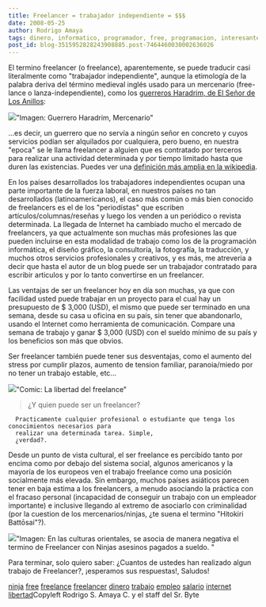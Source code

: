 ```yaml
---
title: Freelancer = trabajador independiente = $$$
date: 2008-05-25
author: Rodrigo Amaya
tags: dinero, informatico, programador, free, programacion, interesante
post_id: blog-3515952828243908885.post-7464460030002636026
---
```


El termino freelancer (o freelance), aparentemente, se puede traducir casi
      literalmente como "trabajador independiente", aunque la etimología de la palabra deriva del
      término medieval inglés usado para un mercenario (free-lance o
      lanza-independiente), como los [guerreros Haradrim, de El Señor de Los Anillos](http://en.wikipedia.org/wiki/Haradrim):

[![](http://bp1.blogger.com/_ayvorITawE4/SDmx7sUIhNI/AAAAAAAAAts/lAZ2S9iBX04/s400/haradrim-archer.jpg)](http://bp1.blogger.com/_ayvorITawE4/SDmx7sUIhNI/AAAAAAAAAts/lAZ2S9iBX04/s1600-h/haradrim-archer.jpg)"Imagen: Guerrero Haradrim,
      Mercenario"

...es decir, un guerrero que no
      servía a ningún señor en concreto y cuyos servicios podían ser alquilados por cualquiera, pero
      bueno, en nuestra "epoca" se le llama freelancer a alguien que es contratado por terceros para
      realizar una actividad determinada y por tiempo limitado hasta que duren las
      existencias. Puedes ver una [definición más amplia en la wikipedia](http://es.wikipedia.org/wiki/Trabajador_Freelance_o_Freelancer).

En los países desarrollados los trabajadores
      independientes ocupan una parte importante de la fuerza laboral, en nuestros países no tan
      desarrollados (latinoamericanos), el caso más común o más bien conocido de freelancers es el
      de los "periodístas" que escriben artículos/columnas/reseñas y luego los venden a un periódico
      o revista determinada. La llegada de Internet ha cambiado mucho el mercado de freelancers, ya
      que actualmente son muchas más profesiones las que pueden incluirse en esta modalidad de
      trabajo como los de la programación informática, el diseño gráfico, la consultoría, la
      fotografía, la traducción, y muchos otros servicios profesionales y creativos, y es más, me
      atreveria a decir que hasta el autor de un blog puede ser un trabajador contratado para
      escribir articulos y por lo tanto convertirse en un freelancer.

Las
      ventajas de ser un freelancer hoy en día son muchas, ya que con facilidad usted puede trabajar
      en un proyecto para el cual hay un presupuesto de $ 3,000 (USD), el mismo que puede ser
      terminado en una semana, desde su casa u oficina en su país, sin tener que abandonarlo, usando
      el Internet como herramienta de comunicación. Compare una semana de trabajo y ganar $ 3,000
      (USD) con el sueldo mínimo de su país y los beneficios son más que obvios.

Ser freelancer también puede tener sus desventajas, como el aumento del stress por
      cumplir plazos, aumento de tension familiar, paranoia/miedo por no tener un trabajo estable,
      etc...

[![](http://bp1.blogger.com/_ayvorITawE4/SDmzAsUIhOI/AAAAAAAAAt0/0CzA3KtXP2k/s400/ff53_pantsfreedom.jpg)](http://bp1.blogger.com/_ayvorITawE4/SDmzAsUIhOI/AAAAAAAAAt0/0CzA3KtXP2k/s1600-h/ff53_pantsfreedom.jpg)"Comic: La libertad del
      freelance"

> ¿Y quien puede ser un freelancer?

      Practicamente cualquier profesional o estudiante que tenga los conocimientos necesarios para
      realizar una determinada tarea. Simple,
      ¿verdad?.
Desde un punto de vista cultural, el ser freelance es
      percibido tanto por encima como por debajo
      del sistema social, algunos americanos y la mayoría de los europeos ven el trabajo freelance
      como una posición socialmente más elevada. Sin embargo, muchos países asiáticos parecen tener en baja estima a los
      freelancers, a menudo asociando la práctica con el fracaso personal (incapacidad de conseguir
      un trabajo con un empleador importante) e inclusive llegando al extremo de asociarlo con
      criminalidad (por la cuestion de los mercenarios/ninjas, ¿te suena el termino
      "Hitokiri Battōsai"?).

[![](http://bp2.blogger.com/_ayvorITawE4/SDmzs8UIhPI/AAAAAAAAAt8/5TU3hPSArAw/s400/ninja.jpg)](http://bp2.blogger.com/_ayvorITawE4/SDmzs8UIhPI/AAAAAAAAAt8/5TU3hPSArAw/s1600-h/ninja.jpg)"Imagen: En las culturas
      orientales, se asocia de manera negativa el termino de Freelancer con Ninjas asesinos pagados
      a sueldo. "

Para terminar, solo quiero
      saber: ¿Cuantos de ustedes han realizado algun trabajo
      de Freelancer?, ¡esperamos sus respuestas!, Saludos!

[ninja](http://www.blogalaxia.com/tags/ninja) [free](http://www.blogalaxia.com/tags/free) [freelance](http://www.blogalaxia.com/tags/freelance) [freelancer](http://www.blogalaxia.com/tags/freelancer)
[dinero](http://www.blogalaxia.com/tags/dinero) [trabajo](http://www.blogalaxia.com/tags/trabajo) [empleo](http://www.blogalaxia.com/tags/empleo) [salario](http://www.blogalaxia.com/tags/salario) [internet](http://www.blogalaxia.com/tags/internet) [libertad](http://www.blogalaxia.com/tags/libertad)Copyleft Rodrigo S. Amaya C. y el staff del Sr.
      Byte